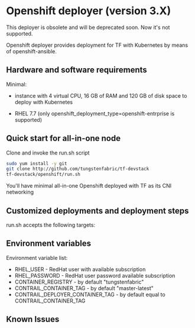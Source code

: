 # Openshift deployer (version 3.X)

This deployer is obsolete and will be deprecated soon. Now it's not supported.

Openshift deployer provides deployment for TF with Kubernetes by means of openshift-ansible.

## Hardware and software requirements

Minimal:

- instance with 4 virtual CPU, 16 GB of RAM and 120 GB of disk space to deploy with Kubernetes

- RHEL 7.7 (only openshift_deployment_type=openshift-entrprise is supported)

## Quick start for all-in-one node

Clone and invoke the run.sh script

``` bash
sudo yum install -y git
git clone http://github.com/tungstenfabric/tf-devstack
tf-devstack/openshift/run.sh
```

You'll have minimal all-in-one Openshift deployed with TF as its CNI networking

## Customized deployments and deployment steps

run.sh accepts the following targets:

## Environment variables

Environment variable list:

- RHEL_USER - RedHat user with available subscription
- RHEL_PASSWORD - RedHat user password available subscription
- CONTAINER_REGISTRY - by default "tungstenfabric"
- CONTRAIL_CONTAINER_TAG - by default "master-latest"
- CONTRAIL_DEPLOYER_CONTAINER_TAG - by default equal to CONTRAIL_CONTAINER_TAG

## Known Issues
